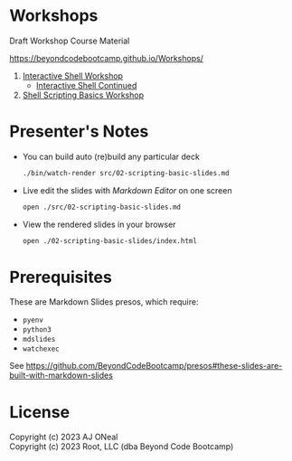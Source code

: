 # Workshops

Draft Workshop Course Material

https://beyondcodebootcamp.github.io/Workshops/

1. [Interactive Shell Workshop](./01-shell-slides/)
   - [Interactive Shell Continued](./01-2-interactive-shell-slides/)
2. [Shell Scripting Basics Workshop](./02-scripting-basic-slides/)

# Presenter's Notes

-   You can build auto (re)build any particular deck
    ```sh
    ./bin/watch-render src/02-scripting-basic-slides.md
    ```
-   Live edit the slides with _Markdown Editor_ on one screen
    ```sh
    open ./src/02-scripting-basic-slides.md
    ```
-   View the rendered slides in your browser
    ```sh
    open ./02-scripting-basic-slides/index.html
    ```

# Prerequisites

These are Markdown Slides presos, which require:

-   `pyenv`
-   `python3`
-   `mdslides`
-   `watchexec`

See <https://github.com/BeyondCodeBootcamp/presos#these-slides-are-built-with-markdown-slides>

# License

Copyright (c) 2023 AJ ONeal \
Copyright (c) 2023 Root, LLC (dba Beyond Code Bootcamp)
